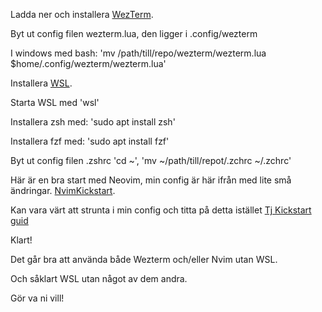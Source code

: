 Ladda ner och installera [WezTerm](https://wezfurlong.org/wezterm/).

Byt ut config filen wezterm.lua, den ligger i .config/wezterm

I windows med bash:
'mv /path/till/repo/wezterm/wezterm.lua $home/.config/wezterm/wezterm.lua'

Installera [WSL](https://learn.microsoft.com/en-us/windows/wsl/install).

Starta WSL med 'wsl'

Installera zsh med: 'sudo apt install zsh'

Installera fzf med: 'sudo apt install fzf'

Byt ut config filen .zshrc 'cd ~', 'mv ~/path/till/repot/.zchrc ~/.zchrc'


Här är en bra start med Neovim, min config är här ifrån med lite små ändringar.
[NvimKickstart](https://github.com/nvim-lua/kickstart.nvim).

Kan vara värt att strunta i min config och titta på detta istället [Tj Kickstart guid](https://www.youtube.com/watch?v=m8C0Cq9Uv9o&t=570s)

Klart!

Det går bra att använda både Wezterm och/eller Nvim utan WSL.

Och såklart WSL utan något av dem andra.

Gör va ni vill!
